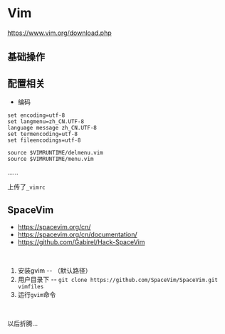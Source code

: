 # Vim

https://www.vim.org/download.php

## 基础操作



## 配置相关

* 编码
```_vimrc
set encoding=utf-8
set langmenu=zh_CN.UTF-8
language message zh_CN.UTF-8
set termencoding=utf-8
set fileencodings=utf-8

source $VIMRUNTIME/delmenu.vim
source $VIMRUNTIME/menu.vim
```
......
<br>

上传了```_vimrc```

## SpaceVim

* https://spacevim.org/cn/
* https://spacevim.org/cn/documentation/
* https://github.com/Gabirel/Hack-SpaceVim
<br>

1. 安装gvim -- （默认路径）
2. 用户目录下 -- ```git clone https://github.com/SpaceVim/SpaceVim.git vimfiles```
3. 运行```gvim```命令
<br>

以后折腾...



